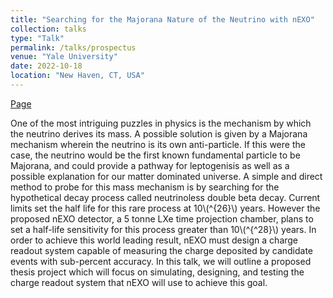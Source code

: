 ```yaml
---
title: "Searching for the Majorana Nature of the Neutrino with nEXO"
collection: talks
type: "Talk"
permalink: /talks/prospectus
venue: "Yale University"
date: 2022-10-18
location: "New Haven, CT, USA"
---
```


[Page](https://physics.yale.edu/event/widg-seminar-glenn-richardson-yale-searching-majorana-nature-neutrino-nexo)

One of the most intriguing puzzles in physics is the mechanism by which the neutrino derives its mass. A possible solution is given by a Majorana mechanism wherein the neutrino is its own anti-particle. If this were the case, the neutrino would be the first known fundamental particle to be Majorana, and could provide a pathway for leptogenisis as well as a possible explanation for our matter dominated universe. A simple and direct method to probe for this mass mechanism is by searching for the hypothetical decay process called neutrinoless double beta decay. Current limits set the half life for this rare process at 10\\(^{26}\\) years. However the proposed nEXO detector, a 5 tonne LXe time projection chamber, plans to set a half-life sensitivity for this process greater than 10\\(^{^28}\\) years. In order to achieve this world leading result, nEXO must design a charge readout system capable of measuring the charge deposited by candidate events with sub-percent accuracy. In this talk, we will outline a proposed thesis project which will focus on simulating, designing, and testing the charge readout system that nEXO will use to achieve this goal.
